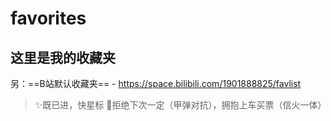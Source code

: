# favorites
## 这里是我的收藏夹
另：==B站默认收藏夹== - https://space.bilibili.com/1901888825/favlist

> ✨既已进，快星标
> 🎫拒绝下次一定（甲弹对抗），拥抱上车买票（信火一体）
